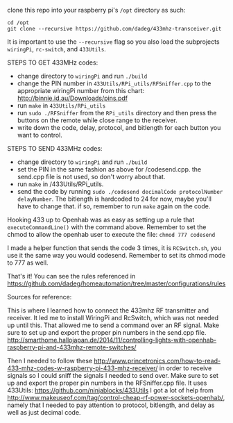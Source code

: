 clone this repo into your raspberry pi's `/opt` directory as such:
```
cd /opt
git clone --recursive https://github.com/dadeg/433mhz-transceiver.git
```
It is important to use the `--recursive` flag so you also load the subprojects `wiringPi`, `rc-switch`, and `433Utils`.

STEPS TO GET 433MHz codes:
*  change directory to `wiringPi` and run `./build`
* change the PIN number in `433Utils/RPi_utils/RFSniffer.cpp` to the appropriate wiringPi number from this chart: http://binnie.id.au/Downloads/pins.pdf
* run `make` in `433Utils/RPi_utils`
* run `sudo ./RFSniffer` from the `RPi_utils` directory and then press the buttons on the remote while close range to the receiver.
* write down the code, delay, protocol, and bitlength for each button you want to control.

STEPS TO SEND 433MHz codes:
* change directory to `wiringPi` and run `./build`
* set the PIN in the same fashion as above for /codesend.cpp. the send.cpp file is not used, so don't worry about that.
* run `make` in /433Utils/RPi_utils.
* send the code by running `sudo ./codesend decimalCode protocolNumber delayNumber`. The bitlength is hardcoded to 24 for now, maybe you'll have to change that. if so, remember to run `make` again on the code.

Hooking 433 up to Openhab was as easy as setting up a rule that `executeCommandLine()` with the command above.
Remember to set the chmod to allow the openhab user to execute the file: `chmod 777 codesend`

I made a helper function that sends the code 3 times, it is `RCSwitch.sh`, you use it the same way you would codesend. Remember
to set its chmod mode to 777 as well.

That's it! You can see the rules referenced in https://github.com/dadeg/homeautomation/tree/master/configurations/rules

Sources for reference:

This is where I learned how to connect the 433mhz RF transmitter and receiver.
It led me to install WiringPi and RcSwitch, which was not needed up until this. That allowed
me to send a command over an RF signal. Make sure to set up and export the proper pin numbers in the send.cpp file.
http://smarthome.hallojapan.de/2014/11/controlling-lights-with-openhab-raspberry-pi-and-433mhz-remote-switches/

Then I needed to follow these http://www.princetronics.com/how-to-read-433-mhz-codes-w-raspberry-pi-433-mhz-receiver/
in order to receive signals so I could sniff the signals I needed to send over. Make sure to set up and export the proper pin numbers in the RFSniffer.cpp file.
It uses 433Utils: https://github.com/ninjablocks/433Utils
I got a lot of help from http://www.makeuseof.com/tag/control-cheap-rf-power-sockets-openhab/, namely that I needed to pay attention to protocol, bitlength, and delay as well as just decimal code.

